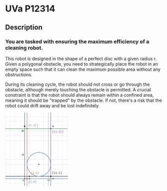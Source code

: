 # UVa P12314
## Description
### You are tasked with ensuring the maximum efficiency of a cleaning robot. 
This robot is designed in the shape of a perfect disc with a given radius r. Given a polygonal obstacle, you need to strategically place the robot in an empty space such that it can clean the maximum possible area without any obstructions.

During its cleaning cycle, the robot should not cross or go through the obstacle, although merely touching the obstacle is permitted. A crucial constraint is that the robot should always remain within a confined area, meaning it should be "trapped" by the obstacle. If not, there's a risk that the robot could drift away and be lost indefinitely.


<img src="image.png" alt="concept" width="200"/>

